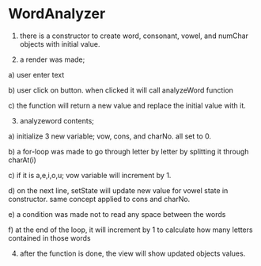 # WordAnalyzer
1. there is a constructor to create word, consonant, vowel, and numChar objects with initial value.

2. a render was made;

  a) user enter text
	
  b) user click on button. when clicked it will call analyzeWord function
	
  c) the function will return a new value and replace the initial value with it.
  
3. analyzeword contents;

  a) initialize 3 new variable; vow, cons, and charNo. all set to 0.
	
  b) a for-loop was made to go through letter by letter by splitting it through charAt(i)
	
  c) if it is a,e,i,o,u; vow variable will increment by 1. 
	
  d) on the next line, setState will update new value for vowel state in constructor. same concept applied to cons and charNo.
	
  e) a condition was made not to read any space between the words
	
  f) at the end of the loop, it will increment by 1 to calculate how many letters contained in those words
  
4. after the function is done, the view will show updated objects values.
